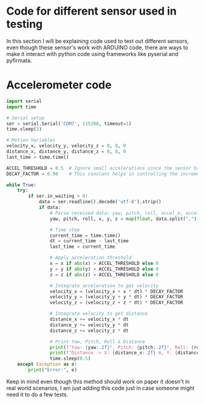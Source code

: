 # Code for different sensor used in testing

In this section I will be explaining code used to test out different sensors, even though these sensor's work with ARDUINO code, there are ways to make it interact with python code using frameworks like pyserial and pyfirmata.

# Accelerometer code

```py title="Accelerometer_position_tracking.py" linenums="1"
import serial
import time

# Serial setup
ser = serial.Serial('COM7', 115200, timeout=1)
time.sleep(2)

# Motion Variables
velocity_x, velocity_y, velocity_z = 0, 0, 0
distance_x, distance_y, distance_z = 0, 0, 0
last_time = time.time()

ACCEL_THRESHOLD = 0.5  # Ignore small accelerations since the sensor has a lot of noise
DECAY_FACTOR = 0.98    # This constant helps in controlling the increment of velocity, if this is not done velocity will keep on increasing 

while True:
    try:
        if ser.in_waiting > 0:
            data = ser.readline().decode('utf-8').strip()
            if data:
                # Parse received data: yaw, pitch, roll, accel_x, accel_y, accel_z
                yaw, pitch, roll, x, y, z = map(float, data.split(","))

                # Time step
                current_time = time.time()
                dt = current_time - last_time
                last_time = current_time

                # Apply acceleration threshold
                x = x if abs(x) > ACCEL_THRESHOLD else 0
                y = y if abs(y) > ACCEL_THRESHOLD else 0
                z = z if abs(z) > ACCEL_THRESHOLD else 0

                # Integrate acceleration to get velocity
                velocity_x = (velocity_x + x * dt) * DECAY_FACTOR 
                velocity_y = (velocity_y + y * dt) * DECAY_FACTOR
                velocity_z = (velocity_z + z * dt) * DECAY_FACTOR

                # Integrate velocity to get distance
                distance_x += velocity_x * dt
                distance_y += velocity_y * dt
                distance_z += velocity_z * dt

                # Print Yaw, Pitch, Roll & Distance
                print(f"Yaw: {yaw:.2f}°, Pitch: {pitch:.2f}°, Roll: {roll:.2f}°")
                print(f"Distance -> X: {distance_x:.2f} m, Y: {distance_y:.2f} m, Z: {distance_z:.2f} m\n")
                time.sleep(0.5)
    except Exception as e:
        print("Error:", e)
```        

Keep in mind even though this method should work on paper it doesn't in real world scenarios, I am just adding this code just in case someone might need it to do a few tests.

```py